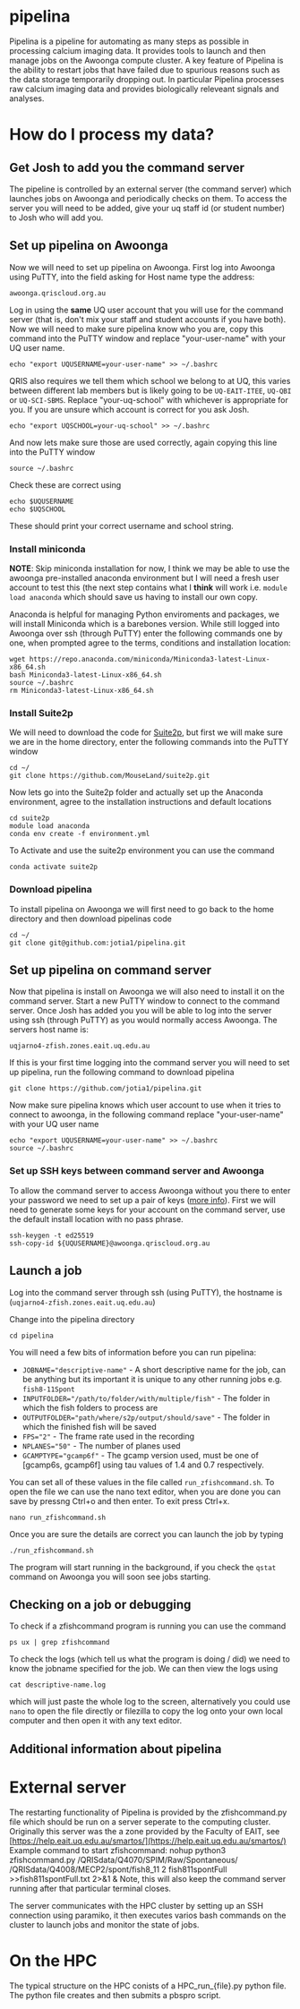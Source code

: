 # pipelina
Pipelina is a pipeline for automating as many steps as possible in processing calcium imaging data. It provides tools to launch and then manage jobs on the Awoonga compute cluster. A key feature of Pipelina is the ability to restart jobs that have failed due to spurious reasons such as the data storage temporarily dropping out. In particular Pipelina processes raw calcium imaging data and provides biologically releveant signals and analyses. 

# How do I process my data?

## Get Josh to add you the command server
The pipeline is controlled by an external server (the command server) which launches jobs on Awoonga and periodically checks on them. To access the server you will need to be added, give your uq staff id (or student number) to Josh who will add you.

## Set up pipelina on Awoonga
Now we will need to set up pipelina on Awoonga. First log into Awoonga using PuTTY, into the field asking for Host name type the address:
```
awoonga.qriscloud.org.au
```
Log in using the **same** UQ user account that you will use for the command server (that is, don't mix your staff and student accounts if you have both). Now we will need to make sure pipelina know who you are, copy this command into the PuTTY window and replace "your-user-name" with your UQ user name.
```
echo "export UQUSERNAME=your-user-name" >> ~/.bashrc
```

QRIS also requires we tell them which school we belong to at UQ, this varies between different lab members but is likely going to be `UQ-EAIT-ITEE`, `UQ-QBI` or `UQ-SCI-SBMS`. Replace "your-uq-school" with whichever is appropriate for you. If you are unsure which account is correct for you ask Josh.
```
echo "export UQSCHOOL=your-uq-school" >> ~/.bashrc
```
And now lets make sure those are used correctly, again copying this line into the PuTTY window
```
source ~/.bashrc
```
Check these are correct using 
```
echo $UQUSERNAME
echo $UQSCHOOL
```
These should print your correct username and school string.

### Install miniconda
**NOTE**: Skip miniconda installation for now, I think we may be able to use the awoonga pre-installed anaconda environment but I will need a fresh user account to test this (the next step contains what I **think** will work i.e. `module load anaconda` which should save us having to install our own copy. 

Anaconda is helpful for managing Python enviroments and packages, we will install Miniconda which is a barebones version. While still logged into Awoonga over ssh (through PuTTY) enter the following commands one by one, when prompted agree to the terms, conditions and installation location:
```
wget https://repo.anaconda.com/miniconda/Miniconda3-latest-Linux-x86_64.sh
bash Miniconda3-latest-Linux-x86_64.sh
source ~/.bashrc
rm Miniconda3-latest-Linux-x86_64.sh
```

### Install Suite2p
We will need to download the code for [Suite2p](https://github.com/MouseLand/suite2p), but first we will make sure we are in the home directory, enter the following commands into the PuTTY window
```
cd ~/
git clone https://github.com/MouseLand/suite2p.git
```
Now lets go into the Suite2p folder and actually set up the Anaconda environment, agree to the installation instructions and default locations
```
cd suite2p
module load anaconda
conda env create -f environment.yml
```
To Activate and use the suite2p environment you can use the command
```
conda activate suite2p
```

### Download pipelina
To install pipelina on Awoonga we will first need to go back to the home directory and then download pipelinas code
```
cd ~/
git clone git@github.com:jotia1/pipelina.git
```

## Set up pipelina on command server
Now that pipelina is install on Awoonga we will also need to install it on the command server. Start a new PuTTY window to connect to the command server. Once Josh has added you you will be able to log into the server using ssh (through PuTTY) as you would normally access Awoonga. The servers host name is:
```
uqjarno4-zfish.zones.eait.uq.edu.au
```

If this is your first time logging into the command server you will need to set up pipelina, run the following command to download pipelina
```
git clone https://github.com/jotia1/pipelina.git
```

Now make sure pipelina knows which user account to use when it tries to connect to awoonga, in the following command replace "your-user-name" with your UQ user name
```
echo "export UQUSERNAME=your-user-name" >> ~/.bashrc
source ~/.bashrc
```

### Set up SSH keys between command server and Awoonga
To allow the command server to access Awoonga without you there to enter your password we need to set up a pair of keys ([more info](https://www.digitalocean.com/community/tutorials/how-to-set-up-ssh-keys-2)). First we will need to generate some keys for your account on the command server, use the default install location with no pass phrase.
```
ssh-keygen -t ed25519
ssh-copy-id ${UQUSERNAME}@awoonga.qriscloud.org.au
```

## Launch a job
Log into the command server through ssh (using PuTTY), the hostname is (`uqjarno4-zfish.zones.eait.uq.edu.au`) 

Change into the pipelina directory 
```
cd pipelina
```

You will need a few bits of information before you can run pipelina: 
- `JOBNAME="descriptive-name"` - A short descriptive name for the job, can be anything but its important it is unique to any other running jobs e.g. `fish8-11Spont`
- `INPUTFOLDER="/path/to/folder/with/multiple/fish"` - The folder in which the fish folders to process are
- `OUTPUTFOLDER="path/where/s2p/output/should/save"` - The folder in which the finished fish will be saved
- `FPS="2"` - The frame rate used in the recording
- `NPLANES="50"` - The number of planes used
- `GCAMPTYPE="gcamp6f"` - The gcamp version used, must be one of [gcamp6s, gcamp6f] using tau values of 1.4 and 0.7 respectively.

You can set all of these values in the file called `run_zfishcommand.sh`. To open the file we can use the nano text editor, when you are done you can save by pressng Ctrl+o and then enter. To exit press Ctrl+x.
```
nano run_zfishcommand.sh
```
Once you are sure the details are correct you can launch the job by typing
```
./run_zfishcommand.sh
```
The program will start running in the background, if you check the `qstat` command on Awoonga you will soon see jobs starting.


## Checking on a job or debugging
To check if a zfishcommand program is running you can use the command 
```
ps ux | grep zfishcommand
```
To check the logs (which tell us what the program is doing / did) we need to know the jobname specified for the job. We can then view the logs using
```
cat descriptive-name.log
``` 
which will just paste the whole log to the screen, alternatively you could use `nano` to open the file directly or filezilla to copy the log onto your own local computer and then open it with any text editor.



## Additional information about pipelina

# External server
The restarting functionality of Pipelina is provided by the zfishcommand.py file which should be run on a server seperate to the computing cluster. Originally this server was the a zone provided by the Faculty of EAIT, see [https://help.eait.uq.edu.au/smartos/](https://help.eait.uq.edu.au/smartos/)
Example command to start zfishcommand: 
nohup python3 zfishcommand.py /QRISdata/Q4070/SPIM/Raw/Spontaneous/ /QRISdata/Q4008/MECP2/spont/fish8_11 2 fish811spontFull >>fish811spontFull.txt 2>&1 &
Note, this will also keep the command server running after that particular terminal closes. 

The server communicates with the HPC cluster by setting up an SSH connection using paramiko, it then executes varios bash commands on the cluster to launch jobs and monitor the state of jobs. 

# On the HPC
The typical structure on the HPC conists of a HPC_run_{file}.py python file. The python file creates and then submits a pbspro script. 
